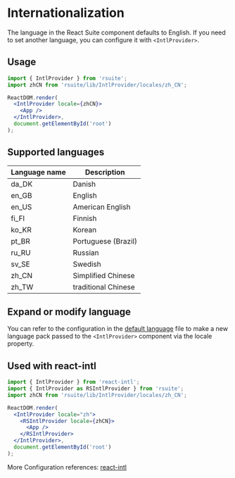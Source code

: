 # Internationalization

The language in the React Suite component defaults to English. If you need to set another language, you can configure it with `<IntlProvider>`.

## Usage

```jsx
import { IntlProvider } from 'rsuite';
import zhCN from 'rsuite/lib/IntlProvider/locales/zh_CN';

ReactDOM.render(
  <IntlProvider locale={zhCN}>
    <App />
  </IntlProvider>,
  document.getElementById('root')
);
```

## Supported languages

| Language name | Description         |
| ------------- | ------------------- |
| da_DK         | Danish              |
| en_GB         | English             |
| en_US         | American English    |
| fi_FI         | Finnish             |
| ko_KR         | Korean              |
| pt_BR         | Portuguese (Brazil) |
| ru_RU         | Russian             |
| sv_SE         | Swedish             |
| zh_CN         | Simplified Chinese  |
| zh_TW         | traditional Chinese |

## Expand or modify language

You can refer to the configuration in the [default language](https://github.com/rsuite/rsuite/blob/master/src/IntlProvider/locales/default.js) file to make a new language pack passed to the `<IntlProvider>` component via the locale property.

## Used with react-intl

```jsx
import { IntlProvider } from 'react-intl';
import { IntlProvider as RSIntlProvider } from 'rsuite';
import zhCN from 'rsuite/lib/IntlProvider/locales/zh_CN';

ReactDOM.render(
  <IntlProvider locale="zh">
    <RSIntlProvider locale={zhCN}>
      <App />
    </RSIntlProvider>
  </IntlProvider>,
  document.getElementById('root')
);
```

More Configuration references: [react-intl](https://github.com/yahoo/react-intl)
